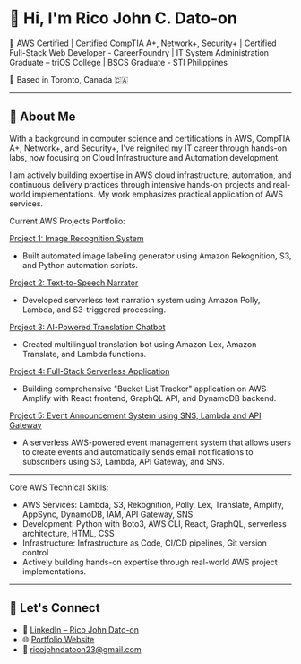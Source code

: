 # 👋 Hi, I'm Rico John C. Dato-on

🎯 AWS Certified | Certified CompTIA A+, Network+, Security+ | Certified Full-Stack Web Developer - CareerFoundry | IT System Administration Graduate – triOS College | BSCS Graduate - STI Philippines

📍 Based in Toronto, Canada 🇨🇦  

---

## 🚀 About Me

With a background in computer science and certifications in AWS, CompTIA A+, Network+, and Security+, I've reignited my IT career through hands-on labs, now focusing on Cloud Infrastructure and Automation development.

I am actively building expertise in AWS cloud infrastructure, automation, and continuous delivery practices through intensive hands-on projects and real-world implementations. My work emphasizes practical application of AWS services.

Current AWS Projects Portfolio:

[Project 1: Image Recognition System](https://github.com/mirjSolution/Image-Recognition-System)

- Built automated image labeling generator using Amazon Rekognition, S3, and Python automation scripts.

[Project 2: Text-to-Speech Narrator](https://github.com/mirjSolution/text-narrator-aws-polly)

- Developed serverless text narration system using Amazon Polly, Lambda, and S3-triggered processing.

[Project 3: AI-Powered Translation Chatbot](https://github.com/mirjSolution/Language-Translation-Bot-using-Amazon-Lex)

- Created multilingual translation bot using Amazon Lex, Amazon Translate, and Lambda functions.

[Project 4: Full-Stack Serverless Application](https://github.com/mirjSolution/Bucket-List-Tracker---AWS-Amplify-Documentation)

- Building comprehensive "Bucket List Tracker" application on AWS Amplify with React frontend, GraphQL API, and DynamoDB backend.

[Project 5: Event Announcement System using SNS, Lambda and API Gateway](https://github.com/mirjSolution/Project5-AWS-Event-Announcement-System)

- A serverless AWS-powered event management system that allows users to create events and automatically sends email notifications to subscribers using S3, Lambda, API Gateway, and SNS.


---
Core AWS Technical Skills:

- AWS Services: Lambda, S3, Rekognition, Polly, Lex, Translate, Amplify, AppSync, DynamoDB, IAM, API Gateway, SNS
- Development: Python with Boto3, AWS CLI, React, GraphQL, serverless architecture, HTML, CSS
- Infrastructure: Infrastructure as Code, CI/CD pipelines, Git version control
- Actively building hands-on expertise through real-world AWS project implementations.
---

## 💬 Let's Connect

- 🔗 [LinkedIn – Rico John Dato-on](https://www.linkedin.com/in/rico-john-dato-on)
- 🌐 [Portfolio Website](https://ricodatoon.netlify.app)
- 📧 ricojohndatoon23@gmail.com

